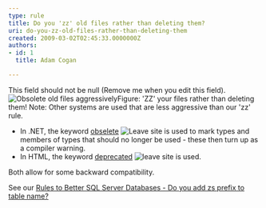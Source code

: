 ```yaml
---
type: rule
title: Do you 'zz' old files rather than deleting them?
uri: do-you-zz-old-files-rather-than-deleting-them
created: 2009-03-02T02:45:33.0000000Z
authors:
- id: 1
  title: Adam Cogan

---
```


 This field should not be null (Remove me when you edit this field). ![Obsolete old files aggressively](/Standards/Management/RulesToSuccessfulProjects/PublishingImages/ObseleteOldFilesAggressively.gif)Figure: 'ZZ' your files rather than deleting them! 
Note: Other systems are used that are less aggressive than our 'zz' rule.

- In .NET, the keyword [obselete](http&#58;//www.ssw.com.au/ssw/Redirect/Obselete.htm) ![Leave site](http&#58;//www.ssw.com.au/ssw/Images/LeaveSite.gif) is used to mark types and members of types that should no longer be used - these then turn up as a compiler warning.
- In HTML, the keyword [deprecated](http&#58;//www.ssw.com.au/ssw/Redirect/Deprecated.htm) ![leave site](http&#58;//www.ssw.com.au/ssw/Images/LeaveSite.gif) is used.


Both allow for some backward compatibility.

See our [Rules to Better SQL Server Databases - Do you add zs prefix to table name?](http&#58;//www.ssw.com.au/ssw/Standards/Rules/RulesToBetterSQLServerDatabases.aspx#ZSPrefix)


